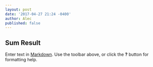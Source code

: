 ```yaml
---
layout: post
date: '2017-04-27 21:24 -0400'
author: Alec
published: false
---
```

## Sum Result



Enter text in [Markdown](http://daringfireball.net/projects/markdown/). Use the toolbar above, or click the **?** button for formatting help.
